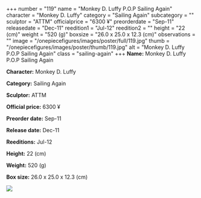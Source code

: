 +++
number = "119"
name = "Monkey D. Luffy P.O.P Sailing Again"
character = "Monkey D. Luffy"
category = "Sailing Again"
subcategory = ""
sculptor = "ATTM"
officialprice = "6300 ¥"
preorderdate = "Sep-11"
releasedate = "Dec-11"
reedition1 = "Jul-12"
reedition2 = ""
height = "22 (cm)"
weight = "520 (g)"
boxsize = "26.0 x 25.0 x 12.3 (cm)"
observations = ""
image = "/onepiecefigures/images/poster/full/119.jpg"
thumb = "/onepiecefigures/images/poster/thumb/119.jpg"
alt = "Monkey D. Luffy P.O.P Sailing Again"
class = "sailing-again"
+++
**Name:** Monkey D. Luffy P.O.P Sailing Again

**Character:** Monkey D. Luffy

**Category:** Sailing Again 

**Sculptor:** ATTM

**Official price:** 6300 ¥

**Preorder date:** Sep-11

**Release date:** Dec-11

**Reeditions:** Jul-12

**Height:** 22 (cm)

**Weight:** 520 (g)

**Box size:** 26.0 x 25.0 x 12.3 (cm)

<img src="/onepiecefigures/images/poster/thumb/119.jpg">